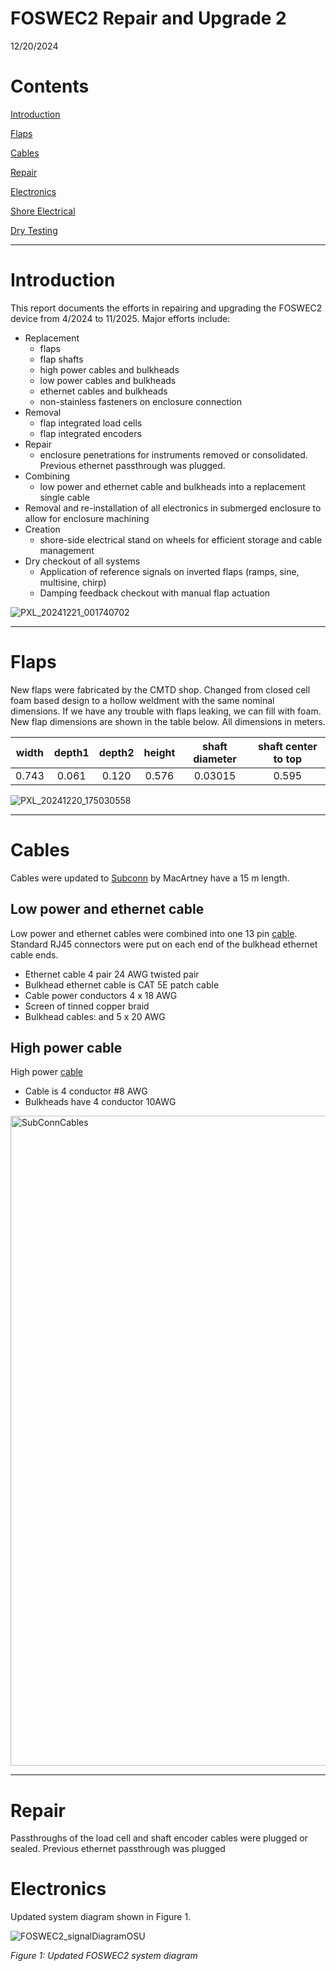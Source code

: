 # FOSWEC2 Repair and Upgrade 2

12/20/2024

# Contents

[Introduction](#introduction)

[Flaps](#flaps)

[Cables](#cables)

[Repair](#repair)

[Electronics](#electronics)

[Shore Electrical](#shoreelectrical)

[Dry Testing](#drytesting)

---

# Introduction

This report documents the efforts in repairing and upgrading the FOSWEC2 device from 4/2024 to 11/2025. Major efforts include:

- Replacement 
	- flaps 
	- flap shafts
	- high power cables and bulkheads
	- low power cables and bulkheads
	- ethernet cables and bulkheads
	- non-stainless fasteners on enclosure connection
- Removal
	- flap integrated load cells
	- flap integrated encoders
- Repair 
	- enclosure penetrations for instruments removed or consolidated.  Previous ethernet passthrough was plugged.
- Combining
	- low power and ethernet cable and bulkheads into a replacement single cable
- Removal and re-installation of all electronics in submerged enclosure to allow for enclosure machining
- Creation 
	- shore-side electrical stand on wheels for efficient storage and cable management
- Dry checkout of all systems
	- Application of reference signals on inverted flaps (ramps, sine, multisine, chirp)
	- Damping feedback checkout with manual flap actuation

 ![PXL_20241221_001740702](https://github.com/user-attachments/assets/98273af1-41e4-4131-b22d-d06a350271eb)


---

# Flaps
New flaps were fabricated by the CMTD shop.  Changed from closed cell foam based design to a hollow weldment with the 
same nominal dimensions.  If we have any trouble with flaps leaking, we can fill with foam.  New flap dimensions are 
shown in the table below.  All dimensions in meters.


| width | depth1 | depth2 | height | shaft diameter | shaft center to top |
| :---: | :----: | :----: | :----: | :------------: | :-----------------: |
| 0.743 | 0.061  | 0.120  | 0.576  | 0.03015        | 0.595               |


![PXL_20241220_175030558](https://github.com/user-attachments/assets/36b68fce-775f-45b0-895f-153d6bbe6fa9)

---
# Cables

Cables were updated to [Subconn](https://www.macartney.com/connectivity/subconn/) by MacArtney have a 15 m length.

## Low power and ethernet cable

Low power and ethernet cables were combined into one 13 pin [cable](https://www.macartney.com/connectivity/subconn/subconn-ethernet-series/subconn-power-ethernet-circular-13-contacts/).  
Standard RJ45 connectors were put on each end of the bulkhead ethernet cable ends.  
- Ethernet cable 4 pair 24 AWG twisted pair
- Bulkhead ethernet cable is CAT 5E patch cable 
- Cable power conductors 4 x 18 AWG
- Screen of tinned copper braid
- Bulkhead cables:  and 5 x 20 AWG

## High power cable

High power [cable](https://www.macartney.com/connectivity/subconn/subconn-power-series/subconn-high-power-4-contacts/)
- Cable is 4 conductor #8 AWG
- Bulkheads have 4 conductor 10AWG
  
<img width="1040" alt="SubConnCables" src="https://github.com/user-attachments/assets/9706f2ec-c0b7-4b81-92a0-cd4138dc019a" />

---
# Repair
Passthroughs of the load cell and shaft encoder cables were plugged or sealed.  Previous ethernet passthrough was plugged

# Electronics


Updated system diagram shown in Figure 1.

![FOSWEC2_signalDiagramOSU](https://github.com/PMEC-OSU/FOSWEC2/assets/12175532/06239213-2808-4c4b-a724-913d889dfca2)

_Figure 1: Updated FOSWEC2 system diagram_

#
